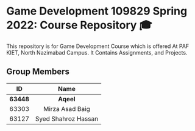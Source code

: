 # Game Development 109829 Spring 2022: Course Repository 🎓

This repository is for Game Development Course which is offered At PAF KIET, North Nazimabad Campus. It Contains Assignments, and Projects.

## Group Members

| ID             | Name            |
|:--------------:|:---------------:|
|  **63448**     |  **Aqeel** |
|  63303         |  Mirza Asad Baig     |
|  63127         |  Syed Shahroz Hassan|
